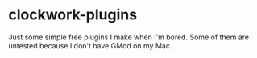 clockwork-plugins
=================

Just some simple free plugins I make when I'm bored. Some of them are untested because I don't have GMod on my Mac.
